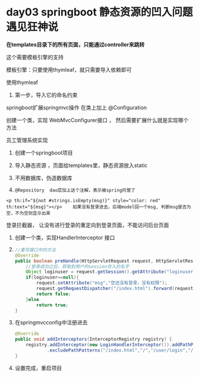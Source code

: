 # day03 springboot    静态资源的凹入问题       遇见狂神说



**在templates目录下的所有页面，只能通过controller来跳转**

这个需要模板引擎的支持



模板引擎：只要使用thymleaf，就只需要导入依赖即可



使用thymleaf

1. 第一步，导入它的命名约束 <html xmlns:th="http://www.thymeleaf.org">





springboot扩展springmvc操作     在类上加上  @Configuration

创建一个类，实现 WebMvcConfigurer接口 ，  然后需要扩展什么就是实现哪个方法



员工管理系统实现

1. 创建一个springboot项目

2. 导入静态资源 ，页面给templates里，静态资源放入static

3. 不用数据库，伪造数据库

4. ```
   @Repository  dao层加上这个注解，表示被spring托管了
   ```





```thymeleaf
<p th:if="${not #strings.isEmpty(msg)}" style="color: red"  th:text="${msg}"></p>    如果没有登录进去，后端model回一个msg, 判断msg是否为空，不为空则显示出来
```



登录拦截器， 让没有进行登录的重定向到登录页面，不能访问后台页面

1. 创建一个类，实现HandlerInterceptor 接口

2. ```java
   //重写接口中的方法
   @Override
   public boolean preHandle(HttpServletRequest request, HttpServletResponse response, Object handler) throws Exception {
       //登录成功之后，获取到用户的session存入的名字
       Object loginuser = request.getSession().getAttribute("loginuser");
       if(loginuser==null){
           request.setAttribute("msg","您还没有登录，没有权限");
           request.getRequestDispatcher("/index.html").forward(request,response);
           return false;
       }else
           return true;
   }
   ```

3. 在springmvcconfig中注册进去

   ```java
   @Override
   public void addInterceptors(InterceptorRegistry registry) {
       registry.addInterceptor(new LoginHandlerInterceptor()).addPathPatterns("/**")
               .excludePathPatterns("/index.html","/","/user/login","/css/**","/img/**","/js/**");
   }
   ```

4. 设置完成，重启项目



